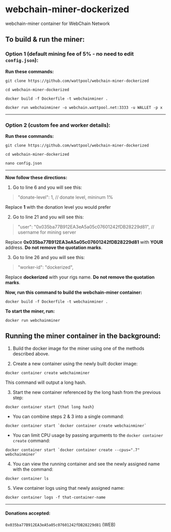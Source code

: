 # webchain-miner-dockerized
webchain-miner container for WebChain Network

## To build & run the miner:

### Option 1 (default mining fee of 5% - no need to edit `config.json`):

**Run these commands:**

```
git clone https://github.com/wattpool/webchain-miner-dockerized

cd webchain-miner-dockerized

docker build -f Dockerfile -t webchainminer .

docker run webchainminer -o webchain.wattpool.net:3333 -u WALLET -p x
```

---

### Option 2 (custom fee and worker details): 

**Run these commands:**
```
git clone https://github.com/wattpool/webchain-miner-dockerized

cd webchain-miner-dockerized

nano config.json
```
---
**Now follow these directions:**

1. Go to line 6 and you will see this:

> "donate-level": 1, // donate level, mininum 1%

Replace **1** with the donation level you would prefer


2. Go to line 21 and you will see this:

> "user": "0x035ba77B912EA3eA5a05c07601242fDB28229d81", // username for mining server

Replace **0x035ba77B912EA3eA5a05c07601242fDB28229d81** with **YOUR** address. **Do not remove the quotation marks**.


3. Go to line 26 and you will see this:

> "worker-id": "dockerized",

Replace **dockerized** with your rigs name. **Do not remove the quotation marks**.

**Now, run this command to build the webchain-miner container:**

```
docker build -f Dockerfile -t webchainminer .
```

**To start the miner, run:**

```
docker run webchainminer
```

## Running the miner container in the background:

1. Build the docker image for the miner using one of the methods described above.

2. Create a new container using the newly built docker image:

```
docker container create webchainminer
```

This command will output a long hash.

3. Start the new container referenced by the long hash from the previous step:

```
docker container start {that long hash}
```

* You can combine steps 2 & 3 into a single command:

```
docker container start `docker container create webchainminer`
```

* You can limit CPU usage by passing arguments to the `docker container create` command:

```
docker container start `docker container create --cpus=".7" webchainminer`
```

4. You can view the running container and see the newly assigned name with the command:

```
docker container ls
```

5. View container logs using that newly assigned name:

```
docker container logs -f that-container-name
```

---

#### Donations accepted:
`0x035ba77B912EA3eA5a05c07601242fDB28229d81` (WEB)
